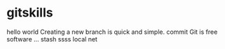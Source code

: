# gitskills
hello world
Creating a new branch is quick and simple.
commit
Git is free software ...
stash
ssss
local
net
